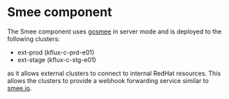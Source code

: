 # Smee component

The Smee component uses [gosmee][gs] in server mode and is deployed to the following clusters:
* ext-prod (kflux-c-prd-e01)
* ext-stage (kflux-c-stg-e01)

as it allows external clusters to connect to internal RedHat resources. This allows the clusters to provide a webhook forwarding service similar to
[smee.io][sm].

[gs]: https://github.com/chmouel/gosmee
[sm]: https://smee.io/
